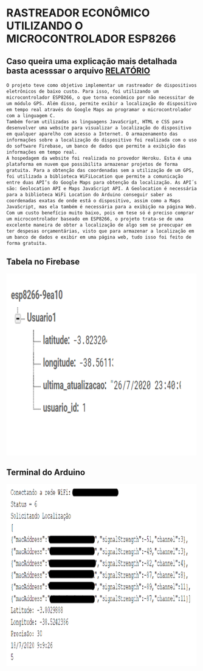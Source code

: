 # RASTREADOR ECONÔMICO UTILIZANDO O MICROCONTROLADOR ESP8266
## Caso queira uma explicação mais detalhada basta acesssar o arquivo [RELATÓRIO](https://github.com/fcoiuri/Rastreador-Utilizando-ESP8266/blob/master/RELATÓRIO.pdf)
    O projeto teve como objetivo implementar um rastreador de dispositivos eletrônicos de baixo custo. Para isso, foi utilizando um microcontrolador ESP8266, o que torna econômico por não necessitar de um módulo GPS. Além disso, permite exibir a localização do dispositivo em tempo real através do Google Maps ao programar o microcontrolador com a linguagem C.
    Também foram utilizadas as linguagens JavaScript, HTML e CSS para desenvolver uma website para visualizar a localização do dispositivo em qualquer aparelho com acesso a Internet. O armazenamento das informações sobre a localização do dispositivo foi realizada com o uso do software Firebase, um banco de dados que permite a exibição das informações em tempo real. 
    A hospedagem da website foi realizada no provedor Heroku. Esta é uma plataforma em nuvem que possibilita armazenar projetos de forma gratuita. Para a obtenção das coordenadas sem a utilização de um GPS, foi utilizada a biblioteca WiFiLocation que permite a comunicação entre duas API’s do Google Maps para obtenção da localização. As API´s são: Geolocation API e Maps JavaScript API. A Geolocation é necessária para a biblioteca WiFi Location do Arduino conseguir saber as coordenadas exatas de onde está o dispositivo, assim como a Maps JavaScript, mas ela também é necessária para a exibição na página Web. 
    Com um custo benefício muito baixo, pois em tese só é preciso comprar um microcontrolador baseado em ESP8266, o projeto trata-se de uma excelente maneira de obter a localização de algo sem se preocupar em ter despesas orçamentárias, visto que para armazenar a localização em um banco de dados e exibir em uma página web, tudo isso foi feito de forma gratuita.
## Tabela no Firebase
<font>
    <img src = "https://github.com/fcoiuri/Rastreador-Utilizando-ESP8266/blob/master/Firebase.PNG" width = "500" height =  "480" >
  </font>
 
 ## Terminal do Arduino 
 <font>
    <img src = "https://github.com/fcoiuri/Rastreador-Utilizando-ESP8266/blob/master/Codigo%20no%20Arduino/Console%20do%20Arduino.PNG" width = "500" height =  "480" >
  </font>
